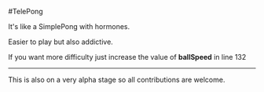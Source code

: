 #TelePong

It's like a SimplePong with hormones.

Easier to play but also addictive.

If you want more difficulty just increase the value of **ballSpeed** in line 132

---
This is also on a very alpha stage so all contributions are welcome.



